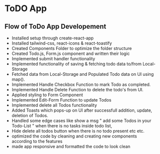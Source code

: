 # ToDO App

## Flow of ToDo App Developement
- Installed setup through create-react-app
- Installed tailwind-css, react-icons & react-toastify 
- Created Components Folder to optimize the folder structure
- Created Todo.js, Form.js component and written their logic
- Implemented submit handler functionality
- Implemented functionality of saving & fetching todo data to/from Local-Storage 
- Fetched data from Local-Storage and Populated Todo data on UI using map().
- Implemented Handle Checkbox Function to mark Todo as completed.
- Implemented Handle Delete Function to delete the todo's from UI.
- Applied styling to Form Component
- Implemented Edit-Form Function to update Todos
- Implemented delete all Todos functionality
- Added Toasts which pops-up on UI after successfull addition, update, deletion of Todos.
- Handled some edge cases like show a msg "  add some Todos in your Todo-List " when there is no tasks inside todo list,
- Hide delete all todos button when there is no todo present etc etc.
- optimized the code by cleaning and creating new components according to the features
- made app responsive and formatted the code to look clean


